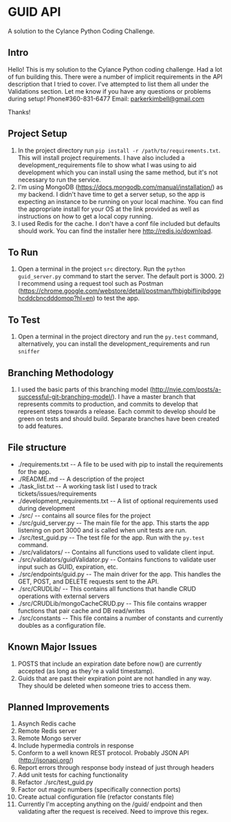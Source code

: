 # GUID API
A solution to the Cylance Python Coding Challenge.

## Intro
Hello! This is my solution to the Cylance Python coding challenge. Had a lot of fun building this. There were a number of implicit requirements in the API description that I tried to cover. I've attempted to list them all under the Validations section. Let me know if you have any questions or problems during setup! Phone#360-831-6477 Email: parkerkimbell@gmail.com

Thanks!

## Project Setup
1) In the project directory run
 ```pip install -r /path/to/requirements.txt```. This will install project requirements. I have also included a development_requirements file to show what I was using to aid development which you can install using the same method, but it's not necessary to run the service.
 2) I'm using MongoDB (https://docs.mongodb.com/manual/installation/) as my backend. I didn't have time to get a server setup, so the app is expecting an instance to be running on your local machine. You can find the appropriate install for your OS at the link provided as well as instructions on how to get a local copy running.
 3) I used Redis for the cache. I don't have a conf file included but defaults should work. You can find the installer here http://redis.io/download.
 

## To Run
1) Open a terminal in the project ```src``` directory. Run the ```python guid_server.py``` command to start the server. The default port is 3000.
    2) I recommend using a request tool such as Postman (https://chrome.google.com/webstore/detail/postman/fhbjgbiflinjbdggehcddcbncdddomop?hl=en) to test the app.

## To Test
1) Open a terminal in the project directory and run the ```py.test``` command, alternatively, you can install the development_requirements and run ```sniffer```

## Branching Methodology
1) I used the basic parts of this branching model (http://nvie.com/posts/a-successful-git-branching-model/). I have a master branch that represents commits to production, and commits to develop that represent steps towards a release. Each commit to develop should be green on tests and should build. Separate branches have been created to add features.

## File structure
 * ./requirements.txt -- A file to be used with pip to install the requirements for the app.
 * ./README.md -- A description of the project
 * ./task_list.txt -- A working task list I used to track tickets/issues/requirements
 * ./development_requirements.txt -- A list of optional requirements used during development
 * ./src/ -- contains all source files for the project
 * ./src/guid_server.py -- The main file for the app. This starts the app listening on port 3000 and is called when unit tests are run.
 * ./src/test_guid.py -- The test file for the app. Run with the ```py.test``` command.
 * ./src/validators/ -- Contains all functions used to validate client input.
 * ./src/validators/guidValidator.py -- Contains functions to validate user input such as GUID, expiration, etc.
 * ./src/endpoints/guid.py -- The main driver for the app. This handles the GET, POST, and DELETE requests sent to the API.
 * ./src/CRUDLib/ -- This contains all functions that handle CRUD operations with external servers
 * ./src/CRUDLib/mongoCacheCRUD.py -- This file contains wrapper functions that pair cache and DB read/writes
 * ./src/constants -- This file contains a number of constants and currently doubles as a configuration file.

## Known Major Issues
1) POSTS that include an expiration date before now() are currently accepted (as long as they're a valid timestamp).
2) Guids that are past their expiration point are not handled in any way. They should be deleted when someone tries to access them.

## Planned Improvements
1) Asynch Redis cache
2) Remote Redis server
3) Remote Mongo server
4) Include hypermedia controls in response
5) Conform to a well known REST protocol. Probably JSON API (http://jsonapi.org/)
6) Report errors through response body instead of just through headers
7) Add unit tests for caching functionality
8) Refactor ./src/test_guid.py
9) Factor out magic numbers (specifically connection ports)
10) Create actual configuration file (refactor constants file)
11) Currently I'm accepting anything on the /guid/ endpoint and then validating after the request is received. Need to improve this regex.

